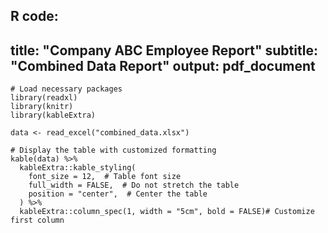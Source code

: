 R code:
---
title: "Company ABC Employee Report"
subtitle: "Combined Data Report"
output: pdf_document
---

```{r setup, include=FALSE}
# Load necessary packages
library(readxl)
library(knitr)
library(kableExtra)
```

```{r, echo=FALSE}
data <- read_excel("combined_data.xlsx")
```

```{r, echo=FALSE}
# Display the table with customized formatting
kable(data) %>%
  kableExtra::kable_styling(
    font_size = 12,  # Table font size
    full_width = FALSE,  # Do not stretch the table
    position = "center",  # Center the table
  ) %>%
  kableExtra::column_spec(1, width = "5cm", bold = FALSE)# Customize first column
```
